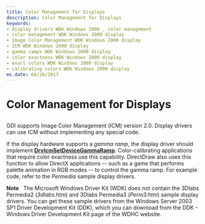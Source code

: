 ```yaml
---
title: Color Management for Displays
description: Color Management for Displays
keywords:
- display drivers WDK Windows 2000 , color management
- color management WDK Windows 2000 display
- Image Color Management WDK Windows 2000 display
- ICM WDK Windows 2000 display
- gamma ramps WDK Windows 2000 display
- color exactness WDK Windows 2000 display
- exact colors WDK Windows 2000 display
- calibrating colors WDK Windows 2000 display
ms.date: 04/20/2017
---
```


# Color Management for Displays


## <span id="ddk_color_management_for_displays_gg"></span><span id="DDK_COLOR_MANAGEMENT_FOR_DISPLAYS_GG"></span>


GDI supports Image Color Management (ICM) version 2.0. Display drivers can use ICM without implementing any special code.

If the display hardware supports a *gamma ramp*, the display driver should implement [**DrvIcmSetDeviceGammaRamp**](/windows/win32/api/winddi/nf-winddi-drvicmsetdevicegammaramp). Color-calibrating applications that require color exactness use this capability. DirectDraw also uses this function to allow DirectX applications -- such as a game that performs palette animation in RGB modes -- to control the gamma ramp. For example code, refer to the *Permedia* sample display drivers.

**Note**   The Microsoft Windows Driver Kit (WDK) does not contain the 3Dlabs Permedia2 (*3dlabs.htm*) and 3Dlabs Permedia3 (*Perm3.htm*) sample display drivers. You can get these sample drivers from the Windows Server 2003 SP1 Driver Development Kit (DDK), which you can download from the DDK - Windows Driver Development Kit page of the WDHC website.

 

 

